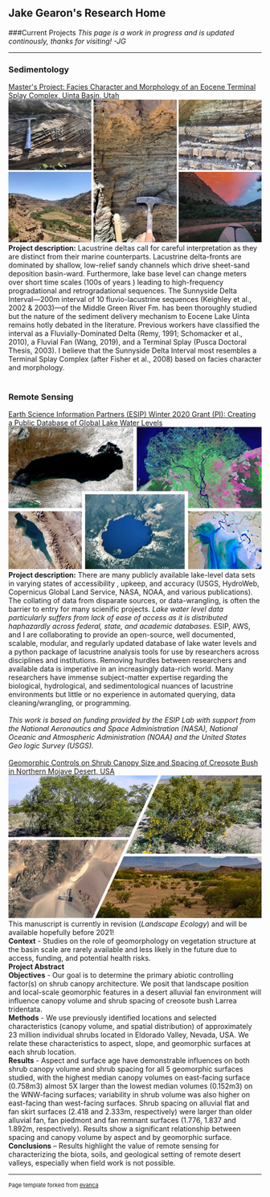## Jake Gearon's Research Home
###Current Projects
_This page is a work in progress and is updated continously, thanks for visiting!
-JG_

---

### Sedimentology 
[Master's Project: Facies Character and Morphology of an Eocene Terminal Splay Complex, Uinta Basin, Utah](/Uinta)
<img src="images/uintachannel.jpg"/>
**Project description:** Lacustrine deltas call for careful interpretation as they are distinct from their marine
counterparts. Lacustrine delta-fronts are dominated by shallow, low-relief sandy channels which drive sheet-sand
deposition basin-ward. Furthermore, lake base level can change meters over short time scales (100s of years
) leading to high-frequency progradational and retrogradational sequences. The Sunnyside Delta Interval—200m
interval of 10 fluvio-lacustrine sequences (Keighley et al., 2002 & 2003)—of the Middle Green River Fm. has been
thoroughly studied but the nature of the sediment delivery mechanism to Eocene Lake Uinta remains hotly debated in
the literature. Previous workers have classified the interval as a Fluvially-Dominated Delta (Remy, 1991; Schomacker
 et al., 2010), a Fluvial Fan (Wang, 2019), and a Terminal Splay (Pusca Doctoral Thesis, 2003). I believe that the
 Sunnyside Delta Interval most resembles a Terminal Splay Complex (after Fisher et al., 2008) based on facies
 character and morphology.
<br><br>
### Remote Sensing
[Earth Science Information Partners (ESIP) Winter 2020 Grant (PI): Creating a Public Database of Global Lake Water
 Levels ](/pdf/ESIP_Proposal_2020_Gearon_Fuka.pdf)
<img src="images/ESIP_Lakes_Cover.jpg"/>
**Project description:** There are many publicly available lake-level data sets in varying states of accessibility
, upkeep, and accuracy (USGS, HydroWeb, Copernicus Global Land Service, NASA, NOAA, and various publications). The
collating of data from disparate sources, or data-wrangling, is often the barrier to entry for many scienific
 projects. _Lake water level data particularly suffers from lack of ease of access as it is distributed haphazardly
 across federal, state, and academic databases._ ESIP, AWS, and I are collaborating to provide an open-source, well
 documented, scalable, modular, and regularly updated database of lake water levels and a python package of
 lacustrine analysis tools for use by researchers across disciplines and institutions. Removing hurdles between researchers and available data is imperative in an increasingly data-rich world. Many researchers have immense subject-matter expertise regarding the biological, hydrological, and sedimentological nuances of lacustrine environments but little or no experience in automated querying, data cleaning/wrangling, or programming. 
<br><br> 
_This work is based on funding provided by the ESIP Lab with support from the National Aeronautics and Space Administration (NASA), National Oceanic and Atmospheric Administration (NOAA) and the United States Geo logic Survey (USGS)._
<br><br>
[Geomorphic Controls on Shrub Canopy Size and Spacing of Creosote Bush in Northern Mojave Desert, USA](/BCCE)
<img src="images/BoulderCity.jpg"/>
This manuscript is currently in revision (_Landscape Ecology_) and will be available hopefully before 2021!<br>
**Context** - Studies on the role of geomorphology on vegetation structure at the basin scale are rarely available
 and less likely in the future due to access, funding, and potential health risks. <br>
 **Project Abstract**<br>
**Objectives** - Our goal is to determine the primary abiotic controlling factor(s) on shrub canopy architecture. We
 posit that landscape position and local-scale geomorphic features in a desert alluvial fan environment will
  influence canopy volume and shrub spacing of creosote bush Larrea tridentata. <br>
**Methods** - We use previously identified locations and selected characteristics (canopy volume, and spatial
 distribution) of approximately 23 million individual shrubs located in Eldorado Valley, Nevada, USA. We relate these
  characteristics to aspect, slope, and geomorphic surfaces at each shrub location. <br>
**Results** - Aspect and surface age have demonstrable influences on both shrub canopy volume and shrub spacing for
 all 5 geomorphic surfaces studied, with the highest median canopy volumes on east-facing surface (0.758m3) almost 5X
  larger than the lowest median volumes (0.152m3) on the WNW-facing surfaces; variability in shrub volume was also
   higher on east-facing than west-facing surfaces. Shrub spacing on alluvial flat and fan skirt surfaces (2.418 and
    2.333m, respectively) were larger than older alluvial fan, fan piedmont and fan remnant surfaces (1.776, 1.837 and 1.892m, respectively). Results show a significant relationship between spacing and canopy volume by aspect and by geomorphic surface. <br>
**Conclusions** – Results highlight the value of remote sensing for characterizing the biota, soils, and geological setting of remote desert valleys, especially when field work is not possible.

---
<p style="font-size:11px">Page template forked from <a href="https://github.com/evanca/quick-portfolio">evanca</a></p>
<!-- Remove above link if you don't want to attibute -->
